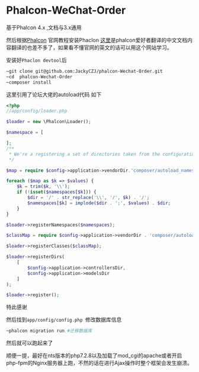 # Phalcon-WeChat-Order

基于Phalcon 4.x ,文档与3.x通用




然后根据[Phalcon](https://phalconphp.com/zh/) 官网教程安装Phaclon
[这里](http://docs.iphalcon.cn/)是phalcon爱好者翻译的中文文档内容翻译的也差不多了，如果看不懂官网的英文的话可以用这个网站学习。

安装好```Phaclon devtool```后

```bash
~git clone git@github.com:JackyCZJ/phalcon-Wechat-Order.git
~cd  phalcon-Wechat-Order
~composer install
```
这里引用了论坛大佬的autoload代码 如下

``` php
<?php
//app/config/loader.php

$loader = new \Phalcon\Loader();

$namespace = [

];
/**
 * We're a registering a set of directories taken from the configuration file
 */

$map = require $config->application->vendorDir.'composer/autoload_namespaces.php';

foreach ($map as $k => $values) {
    $k = trim($k, '\\');
    if (!isset($namespaces[$k])) {
        $dir = '/' . str_replace('\\', '/', $k) . '/';
        $namespaces[$k] = implode($dir . ';', $values) . $dir;
    }
}

$loader->registerNamespaces($namespaces);

$classMap = require $config->application->vendorDir . 'composer/autoload_classmap.php';

$loader->registerClasses($classMap);

$loader->registerDirs(
    [
        $config->application->controllersDir,
        $config->application->modelsDir
    ]
);

$loader->register();

```
特此感谢

然后找到```app/config/config.php ```修改数据库信息

```bash
~phalcon migration run #迁移数据库
```

然后就可以跑起来了

顺便一提，最好在nts版本的php7.2.8以及加载了mod_cgi的apache或者开启php-fpm的Nginx服务器上跑，不然的话在进行Ajax操作时整个框架会发生崩溃。
